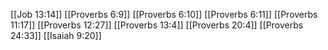 [[Job 13:14]]
[[Proverbs 6:9]]
[[Proverbs 6:10]]
[[Proverbs 6:11]]
[[Proverbs 11:17]]
[[Proverbs 12:27]]
[[Proverbs 13:4]]
[[Proverbs 20:4]]
[[Proverbs 24:33]]
[[Isaiah 9:20]]
